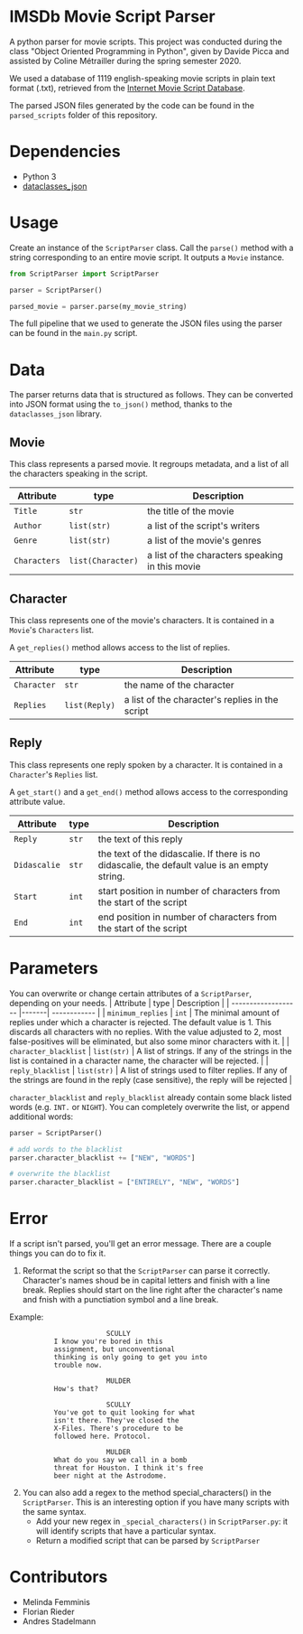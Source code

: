 # IMSDb Movie Script Parser
A python parser for movie scripts.
This project was conducted during the class "Object Oriented Programming in Python", given by Davide Picca and assisted by Coline Métrailler during the spring semester 2020.

We used a database of 1119 english-speaking movie scripts in plain text format (.txt), retrieved from the [Internet Movie Script Database](https://www.imsdb.com/). 

The parsed JSON files generated by the code can be found in the `parsed_scripts` folder of this repository.

# Dependencies
- Python 3
- [dataclasses_json](https://pypi.org/project/dataclasses-json/)

# Usage
Create an instance of the `ScriptParser` class. Call the `parse()` method with a string corresponding to an entire movie script. It outputs a `Movie` instance.

```python
from ScriptParser import ScriptParser

parser = ScriptParser()

parsed_movie = parser.parse(my_movie_string)
```

The full pipeline that we used to generate the JSON files using the parser can be found in the `main.py` script.

# Data
The parser returns data that is structured as follows. They can be converted into JSON format using the `to_json()` method, thanks to the `dataclasses_json` library.

## Movie
This class represents a parsed movie. It regroups metadata, and a list of all the characters speaking in the script.

| Attribute     | type              | Description  |
| ------------- |-------------------| ------------ |
| `Title`         | `str`             | the title of the movie |
| `Author`        | `list(str)`       | a list of the script's writers |
| `Genre`         | `list(str)`       | a list of the movie's genres |
| `Characters`    | `list(Character)` | a list of the characters speaking in this movie

## Character
This class represents one of the movie's characters. It is contained in a `Movie`'s `Characters` list.

A `get_replies()` method allows access to the list of replies.

| Attribute     | type              | Description  |
| ------------- |-------------------| ------------ |
| `Character`     | `str`             | the name of the character |
| `Replies`       | `list(Reply)`     | a list of the character's replies in the script |

## Reply
This class represents one reply spoken by a character. It is contained in a `Character`'s `Replies` list.

A `get_start()` and a `get_end()` method allows access to the corresponding attribute value.

| Attribute  | type  | Description  |
| ---------- |-------| ------------ |
| `Reply`      | `str` | the text of this reply |
| `Didascalie` | `str` | the text of the didascalie. If there is no didascalie, the default value is an empty string. |
| `Start`      | `int` | start position in number of characters from the start of the script |
| `End`        | `int` | end position in number of characters from the start of the script |

# Parameters
You can overwrite or change certain attributes of a `ScriptParser`, depending on your needs.
| Attribute           | type  | Description  |
| ------------------- |-------| ------------ |
| `minimum_replies`     | `int` | The minimal amount of replies under which a character is rejected. The default value is 1. This discards all characters with no replies. With the value adjusted to 2, most false-positives will be eliminated, but also some minor characters with it. |
| `character_blacklist` | `list(str)` | A list of strings. If any of the strings in the list is contained in a character name, the character will be rejected. |
| `reply_blacklist`     | `list(str)` | A list of strings used to filter replies. If any of the strings are found in the reply (case sensitive), the reply will be rejected |

`character_blacklist` and `reply_blacklist` already contain some black listed words (e.g. `INT.` or `NIGHT`). You can completely overwrite the list, or append additional words:

```python
parser = ScriptParser()

# add words to the blacklist
parser.character_blacklist += ["NEW", "WORDS"]

# overwrite the blacklist
parser.character_blacklist = ["ENTIRELY", "NEW", "WORDS"]
```
# Error
If a script isn't parsed, you'll get an error message. 
There are a couple things you can do to fix it.

1. Reformat the script so that the `ScriptParser` can parse it correctly. 
Character's names shoud be in capital letters and finish with a line break. Replies should start on the line right after the character's name and fnish with a punctiation symbol and a line break. 

Example:

                            SCULLY
               I know you're bored in this
               assignment, but unconventional
               thinking is only going to get you into
               trouble now.

                            MULDER
               How's that?

                            SCULLY
               You've got to quit looking for what
               isn't there. They've closed the
               X-Files. There's procedure to be
               followed here. Protocol.

                            MULDER
               What do you say we call in a bomb
               threat for Houston. I think it's free
               beer night at the Astrodome.

2. You can also add a regex to the method special_characters() in the `ScriptParser`. This is an interesting option if you have many scripts with the same syntax. 
    - Add your new regex in `_special_characters()` in `ScriptParser.py`: it will identify scripts that have a particular syntax.
    - Return a modified script that can be parsed by `ScriptParser`



# Contributors
- Melinda Femminis
- Florian Rieder
- Andres Stadelmann
